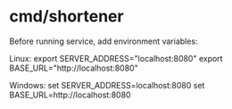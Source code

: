 # cmd/shortener

Before running service, add environment variables:

Linux: 
    export SERVER_ADDRESS="localhost:8080"
    export BASE_URL="http://localhost:8080"

Windows:
    set SERVER_ADDRESS=localhost:8080
    set BASE_URL=http://localhost:8080
